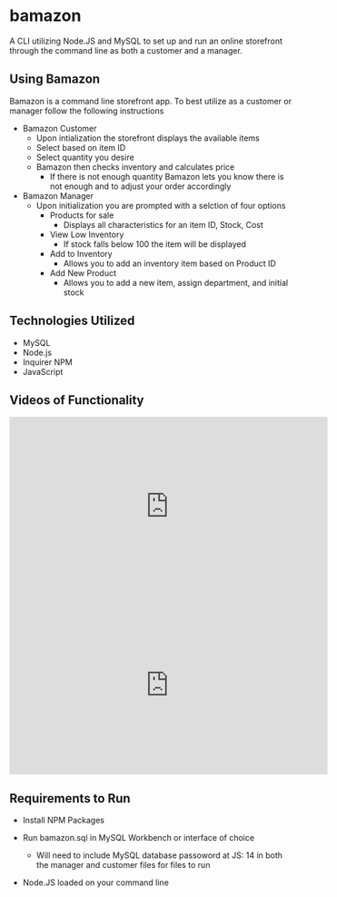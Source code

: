 # bamazon

A CLI utilizing Node.JS and MySQL to set up and run an online storefront through the command line as both a customer and a manager.

## Using Bamazon

Bamazon is a command line storefront app. To best utilize as a customer or manager follow the following instructions
* Bamazon Customer
    * Upon intialization the storefront displays the available items
    * Select based on item ID 
    * Select quantity you desire
    * Bamazon then checks inventory and calculates price
        * If there is not enough quantity Bamazon lets you know there is not enough and to adjust your order accordingly
* Bamazon Manager
    * Upon initialization you are prompted with a selction of four options
        * Products for sale
            * Displays all characteristics for an item ID, Stock, Cost
        * View Low Inventory
            * If stock falls below 100 the item will be displayed
        * Add to Inventory
            * Allows you to add an inventory item based on Product ID
        * Add New Product
            * Allows you to add a new item, assign department, and initial stock

## Technologies Utilized

* MySQL
* Node.js
* Inquirer NPM
* JavaScript

## Videos of Functionality 

<iframe width="560" height="315" src="https://www.youtube.com/embed/HrEV0kmzvcc" frameborder="0" allow="accelerometer; autoplay; encrypted-media; gyroscope; picture-in-picture" allowfullscreen></iframe>

<iframe width="560" height="315" src="https://www.youtube.com/embed/wm0xDf39csU" frameborder="0" allow="accelerometer; autoplay; encrypted-media; gyroscope; picture-in-picture" allowfullscreen></iframe>

## Requirements to Run

* Install NPM Packages

* Run bamazon.sql in MySQL Workbench or interface of choice
    * Will need to include MySQL database passoword at JS: 14 in both the manager and customer files for files to run

* Node.JS loaded on your command line 



